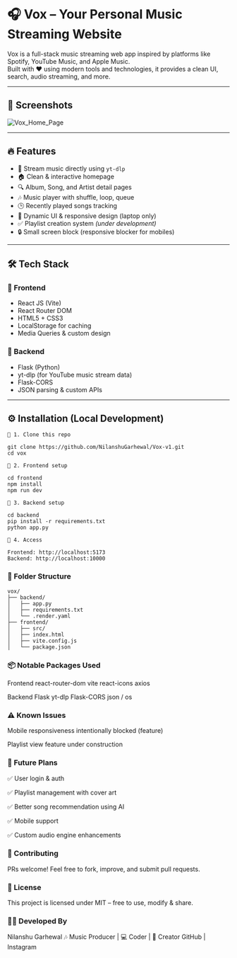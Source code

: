 # 🎧 Vox – Your Personal Music Streaming Website

Vox is a full-stack music streaming web app inspired by platforms like Spotify, YouTube Music, and Apple Music.  
Built with ❤️ using modern tools and technologies, it provides a clean UI, search, audio streaming, and more.

---

## 📸 Screenshots

![Vox_Home_Page](https://www.dropbox.com/scl/fi/sklw8le0otk04rtp3ovyt/vox_home_page.png?rlkey=cjjz88re1zp3as48zf1b2mwat&st=z6uqhjrp&dl=0)

---

## 🔥 Features

- 🎵 Stream music directly using `yt-dlp`
- 🏠 Clean & interactive homepage
- 🔍 Album, Song, and Artist detail pages
- 🎶 Music player with shuffle, loop, queue
- 🕒 Recently played songs tracking
- 🎨 Dynamic UI & responsive design (laptop only)
- ✅ Playlist creation system _(under development)_
- 🔒 Small screen block (responsive blocker for mobiles)

---

## 🛠 Tech Stack

### 🔹 Frontend

- React JS (Vite)
- React Router DOM
- HTML5 + CSS3
- LocalStorage for caching
- Media Queries & custom design

### 🔹 Backend

- Flask (Python)
- yt-dlp (for YouTube music stream data)
- Flask-CORS
- JSON parsing & custom APIs

---

## ⚙️ Installation (Local Development)

```
🔹 1. Clone this repo

git clone https://github.com/NilanshuGarhewal/Vox-v1.git
cd vox

🔹 2. Frontend setup

cd frontend
npm install
npm run dev

🔹 3. Backend setup

cd backend
pip install -r requirements.txt
python app.py

🔹 4. Access

Frontend: http://localhost:5173
Backend: http://localhost:10000
```

### 🧠 Folder Structure

```
vox/
├── backend/
│   ├── app.py
│   ├── requirements.txt
│   └── .render.yaml
├── frontend/
│   ├── src/
│   ├── index.html
│   ├── vite.config.js
│   └── package.json
```

### 📦 Notable Packages Used

Frontend
react-router-dom
vite
react-icons
axios

Backend
Flask
yt-dlp
Flask-CORS
json / os

### ⚠️ Known Issues

Mobile responsiveness intentionally blocked (feature)

Playlist view feature under construction

### 📌 Future Plans

✅ User login & auth

✅ Playlist management with cover art

✅ Better song recommendation using AI

✅ Mobile support

✅ Custom audio engine enhancements

### 🤝 Contributing

PRs welcome!
Feel free to fork, improve, and submit pull requests.

### 📜 License

This project is licensed under MIT – free to use, modify & share.

### 🧑‍💻 Developed By

Nilanshu Garhewal
🎶 Music Producer | 💻 Coder | 🧠 Creator
GitHub | Instagram
